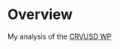 
# Overview 

My analysis of the [CRVUSD WP](https://github.com/curvefi/curve-stablecoin/blob/master/doc/curve-stablecoin.pdf) 













    